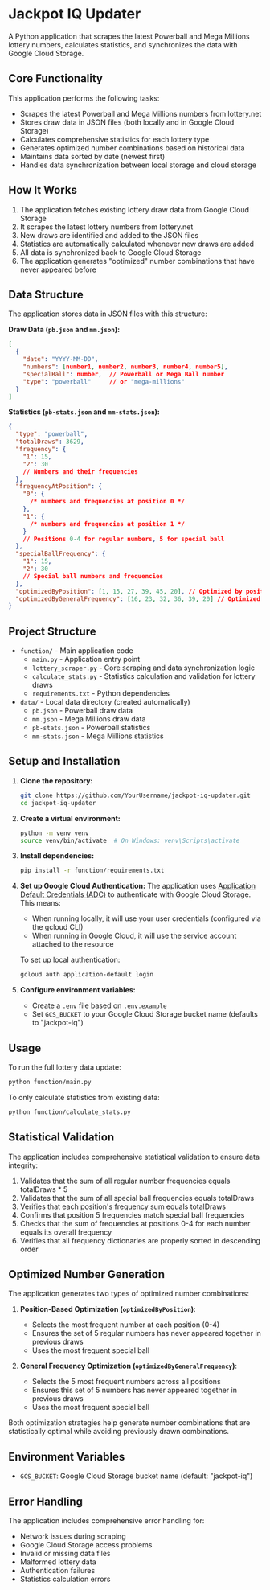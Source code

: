 # Jackpot IQ Updater

A Python application that scrapes the latest Powerball and Mega Millions lottery numbers, calculates statistics, and synchronizes the data with Google Cloud Storage.

## Core Functionality

This application performs the following tasks:

- Scrapes the latest Powerball and Mega Millions numbers from lottery.net
- Stores draw data in JSON files (both locally and in Google Cloud Storage)
- Calculates comprehensive statistics for each lottery type
- Generates optimized number combinations based on historical data
- Maintains data sorted by date (newest first)
- Handles data synchronization between local storage and cloud storage

## How It Works

1. The application fetches existing lottery draw data from Google Cloud Storage
2. It scrapes the latest lottery numbers from lottery.net
3. New draws are identified and added to the JSON files
4. Statistics are automatically calculated whenever new draws are added
5. All data is synchronized back to Google Cloud Storage
6. The application generates "optimized" number combinations that have never appeared before

## Data Structure

The application stores data in JSON files with this structure:

**Draw Data (`pb.json` and `mm.json`):**

```json
[
  {
    "date": "YYYY-MM-DD",
    "numbers": [number1, number2, number3, number4, number5],
    "specialBall": number,  // Powerball or Mega Ball number
    "type": "powerball"     // or "mega-millions"
  }
]
```

**Statistics (`pb-stats.json` and `mm-stats.json`):**

```json
{
  "type": "powerball",
  "totalDraws": 3629,
  "frequency": {
    "1": 15,
    "2": 30
    // Numbers and their frequencies
  },
  "frequencyAtPosition": {
    "0": {
      /* numbers and frequencies at position 0 */
    },
    "1": {
      /* numbers and frequencies at position 1 */
    }
    // Positions 0-4 for regular numbers, 5 for special ball
  },
  "specialBallFrequency": {
    "1": 15,
    "2": 30
    // Special ball numbers and frequencies
  },
  "optimizedByPosition": [1, 15, 27, 39, 45, 20], // Optimized by position frequency
  "optimizedByGeneralFrequency": [16, 23, 32, 36, 39, 20] // Optimized by overall frequency
}
```

## Project Structure

- `function/` - Main application code
  - `main.py` - Application entry point
  - `lottery_scraper.py` - Core scraping and data synchronization logic
  - `calculate_stats.py` - Statistics calculation and validation for lottery draws
  - `requirements.txt` - Python dependencies
- `data/` - Local data directory (created automatically)
  - `pb.json` - Powerball draw data
  - `mm.json` - Mega Millions draw data
  - `pb-stats.json` - Powerball statistics
  - `mm-stats.json` - Mega Millions statistics

## Setup and Installation

1. **Clone the repository:**

   ```bash
   git clone https://github.com/YourUsername/jackpot-iq-updater.git
   cd jackpot-iq-updater
   ```

2. **Create a virtual environment:**

   ```bash
   python -m venv venv
   source venv/bin/activate  # On Windows: venv\Scripts\activate
   ```

3. **Install dependencies:**

   ```bash
   pip install -r function/requirements.txt
   ```

4. **Set up Google Cloud Authentication:**
   The application uses [Application Default Credentials (ADC)](https://cloud.google.com/docs/authentication/application-default-credentials) to authenticate with Google Cloud Storage. This means:

   - When running locally, it will use your user credentials (configured via the gcloud CLI)
   - When running in Google Cloud, it will use the service account attached to the resource

   To set up local authentication:

   ```bash
   gcloud auth application-default login
   ```

5. **Configure environment variables:**
   - Create a `.env` file based on `.env.example`
   - Set `GCS_BUCKET` to your Google Cloud Storage bucket name (defaults to "jackpot-iq")

## Usage

To run the full lottery data update:

```bash
python function/main.py
```

To only calculate statistics from existing data:

```bash
python function/calculate_stats.py
```

## Statistical Validation

The application includes comprehensive statistical validation to ensure data integrity:

1. Validates that the sum of all regular number frequencies equals totalDraws \* 5
2. Validates that the sum of all special ball frequencies equals totalDraws
3. Verifies that each position's frequency sum equals totalDraws
4. Confirms that position 5 frequencies match special ball frequencies
5. Checks that the sum of frequencies at positions 0-4 for each number equals its overall frequency
6. Verifies that all frequency dictionaries are properly sorted in descending order

## Optimized Number Generation

The application generates two types of optimized number combinations:

1. **Position-Based Optimization (`optimizedByPosition`)**:

   - Selects the most frequent number at each position (0-4)
   - Ensures the set of 5 regular numbers has never appeared together in previous draws
   - Uses the most frequent special ball

2. **General Frequency Optimization (`optimizedByGeneralFrequency`)**:
   - Selects the 5 most frequent numbers across all positions
   - Ensures this set of 5 numbers has never appeared together in previous draws
   - Uses the most frequent special ball

Both optimization strategies help generate number combinations that are statistically optimal while avoiding previously drawn combinations.

## Environment Variables

- `GCS_BUCKET`: Google Cloud Storage bucket name (default: "jackpot-iq")

## Error Handling

The application includes comprehensive error handling for:

- Network issues during scraping
- Google Cloud Storage access problems
- Invalid or missing data files
- Malformed lottery data
- Authentication failures
- Statistics calculation errors
